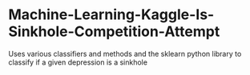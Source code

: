 # Machine-Learning-Kaggle-Is-Sinkhole-Competition-Attempt
Uses various classifiers and methods and the sklearn python library to classify if a given depression is a sinkhole
